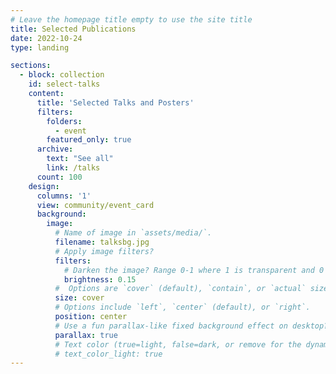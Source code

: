```yaml
---
# Leave the homepage title empty to use the site title
title: Selected Publications
date: 2022-10-24
type: landing

sections:
  - block: collection
    id: select-talks
    content:
      title: 'Selected Talks and Posters'
      filters:
        folders:
          - event
        featured_only: true
      archive:
        text: "See all"
        link: /talks
      count: 100
    design:
      columns: '1'
      view: community/event_card
      background:
        image:
          # Name of image in `assets/media/`.
          filename: talksbg.jpg
          # Apply image filters?
          filters:
            # Darken the image? Range 0-1 where 1 is transparent and 0 is opaque.
            brightness: 0.15
          #  Options are `cover` (default), `contain`, or `actual` size.
          size: cover
          # Options include `left`, `center` (default), or `right`.
          position: center
          # Use a fun parallax-like fixed background effect on desktop? true/false
          parallax: true
          # Text color (true=light, false=dark, or remove for the dynamic theme color).
          # text_color_light: true
---
```

